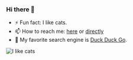 ### Hi there 👋


- ⚡ Fun fact: I like cats.
- 📫 How to reach me: [here](https://joshaprior.dev/) or [directly](https://joshaprior.dev/contact/)
- 🦆 My favorite search engine is [Duck Duck Go](https://duckduckgo.com).

![I like cats](https://github.githubassets.com/images/mona-whisper.gif)

<!--
**joshaprior/joshaprior** is a ✨ _special_ ✨ repository because its `README.md` (this file) appears on your GitHub profile.

Here are some ideas to get you started:

- 🔭 I’m currently working on ...
- 🌱 I’m currently learning ...
- 👯 I’m looking to collaborate on ...
- 🤔 I’m looking for help with ...
- 💬 Ask me about ...
- 📫 How to reach me: ...
- 😄 Pronouns: ...
- ⚡ Fun fact: ...
-->
